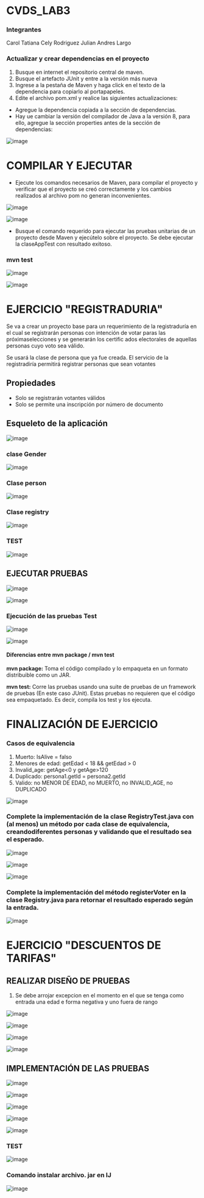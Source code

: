 # CVDS_LAB3

### Integrantes 
Carol Tatiana Cely Rodriguez
Julian Andres Largo 

### Actualizar y crear dependencias en el proyecto
1. Busque en internet el repositorio central de maven.
2. Busque el artefacto JUnit y entre a la versión más nueva
3. Ingrese a la pestaña de Maven y haga click en el texto de la dependencia para copiarlo al portapapeles.
4. Edite el archivo pom.xml y realice las siguientes actualizaciones:
 * Agregue la dependencia copiada a la sección de dependencias.
 * Hay ue cambiar la versión del compilador de Java a la versión 8, para ello, agregue la sección properties antes de la sección de dependencias:
 
![image](https://user-images.githubusercontent.com/63822072/191854374-d89ffb23-d2ae-48bc-8b66-c5aa03b74e8c.png)

# COMPILAR Y EJECUTAR

  * Ejecute los comandos necesarios de Maven, para compilar el proyecto y verificar que el proyecto se creó correctamente y los cambios realizados al archivo pom no generan inconvenientes.

![image](https://user-images.githubusercontent.com/63822072/191856310-ed2d0cb4-ac31-4642-ac20-c11ff8668d98.png)

![image](https://user-images.githubusercontent.com/63822072/191856345-d9317dfb-bd12-4d51-b714-5305a8515438.png)

  * Busque el comando requerido para ejecutar las pruebas unitarias de un proyecto desde Maven y ejecútelo sobre el proyecto. Se debe ejecutar la claseAppTest con resultado exitoso.

  ### mvn test 
  
  ![image](https://user-images.githubusercontent.com/63822072/191856452-76d7d76c-5e1a-447c-8be1-7cdafbf113b8.png)

  ![image](https://user-images.githubusercontent.com/63822072/191856485-e4f7999f-89d5-4fce-a923-78c6991a0a5d.png)

# EJERCICIO "REGISTRADURIA"

Se va a crear un proyecto base para un requerimiento de la registraduría en el cual se registrarán personas con intención de votar paras las próximaselecciones y se generarán los certific ados electorales de aquellas personas cuyo voto sea válido.

Se usará la clase de persona que ya fue creada. El servicio de la registradiría permitirá registrar personas que sean votantes

  ## Propiedades 
  
   * Solo se registrarán votantes válidos
   * Solo se permite una inscripción por número de documento

  ## Esqueleto de la aplicación 
  
  ![image](https://user-images.githubusercontent.com/63822072/191857209-5c72c040-1a2f-4866-b529-8aa3d2db0f5d.png)

  ### clase Gender 
  
  ![image](https://user-images.githubusercontent.com/63822072/191857278-1623bce5-0981-46f3-9ef2-b4767567a4b9.png)
  
  ### Clase person 
  
  ![image](https://user-images.githubusercontent.com/63822072/191857378-27a3ae6e-2787-4ef1-b0c6-b89b593bba7d.png)
  
  ### Clase registry 
  
  ![image](https://user-images.githubusercontent.com/63822072/191857458-781371a1-5ba1-45d0-8071-dcea1ebb656b.png)

  ### TEST 
  
  ![image](https://user-images.githubusercontent.com/63822072/191857619-fe6e37eb-8f08-44be-9613-8e0b572c563e.png)

  ## EJECUTAR PRUEBAS 
  
  ![image](https://user-images.githubusercontent.com/63822072/191857788-c387cee5-44e3-470d-b4d1-452ee442cbd0.png)

  ![image](https://user-images.githubusercontent.com/63822072/191857835-6e8169c2-e33e-4c02-94d7-504bd043d434.png)
  
  ### Ejecución de las pruebas Test
  
  ![image](https://user-images.githubusercontent.com/63822072/191857894-9e906258-0e40-4c53-92fa-808663cd95c8.png)
  
  ![image](https://user-images.githubusercontent.com/63822072/191857936-ea70fbcd-f3ad-40ba-8c3b-dc6056cc300d.png)

  #### Diferencias entre mvn package / mvn test
  **mvn package:** Toma el código compilado y lo empaqueta en un formato distribuible como un JAR.

  **mvn test:** Corre las pruebas usando una suite de pruebas de un framework de pruebas (En este caso JUnit).    Estas pruebas no requieren que el código sea empaquetado. Es decir, compila los test y los ejecuta.
  
# FINALIZACIÓN DE EJERCICIO
  
### Casos de equivalencia 
1. Muerto:  IsAlive = falso
2. Menores de edad: getEdad < 18 && getEdad > 0
3. Invalid_age: getAge<0 y getAge>120
4. Duplicado: persona1.getId = persona2.getId
5. Valido: no MENOR DE EDAD, no MUERTO, no INVALID_AGE, no DUPLICADO

![image](https://user-images.githubusercontent.com/63822072/191859262-dd8c5e7b-be74-4e9e-9ea5-96c4ad910bf9.png)

  ### Complete la implementación de la clase RegistryTest.java con (al menos) un método por cada clase de equivalencia, creandodiferentes personas y validando que el resultado sea el esperado.
  
  ![image](https://user-images.githubusercontent.com/63822072/191859575-03c5e9a0-f7a4-4f5c-ab82-805d5c8c5c13.png)

![image](https://user-images.githubusercontent.com/63822072/191859609-725a9d06-0841-4ad7-9753-c4a56157b028.png)

![image](https://user-images.githubusercontent.com/63822072/191859621-d01e31d7-0dcf-4de5-8483-3f43b02f6f57.png)

  
  ### Complete la implementación del método registerVoter en la clase Registry.java para retornar el resultado esperado según la entrada.

![image](https://user-images.githubusercontent.com/63822072/191859693-af960b70-10f6-4bae-a273-f6011efa925a.png)


# EJERCICIO "DESCUENTOS DE TARIFAS"

## REALIZAR DISEÑO DE PRUEBAS 

1. Se debe arrojar excepcion en el momento en el que se tenga como entrada una edad e forma negativa y uno fuera de rango 

![image](https://user-images.githubusercontent.com/63822072/191863549-965408b2-809e-4a29-bcfa-1d1373db9b00.png)

![image](https://user-images.githubusercontent.com/63822072/191864971-878ee44c-5efc-4c81-bfae-cdb5a893b58e.png)

![image](https://user-images.githubusercontent.com/63822072/191865591-43922477-28ff-4682-ab27-acd0cdd763b9.png)

![image](https://user-images.githubusercontent.com/63822072/191866322-c626b358-c0d9-47bc-907d-0cde624b51b5.png)

## IMPLEMENTACIÓN DE LAS PRUEBAS 

![image](https://user-images.githubusercontent.com/63822072/191866359-f0649cc8-cc68-407a-9283-d6f1f094e30a.png)

![image](https://user-images.githubusercontent.com/63822072/191866381-418635b9-40dc-4e14-aef9-9847f29ae9d3.png)

![image](https://user-images.githubusercontent.com/63822072/191866408-a2ca1234-1600-4804-b923-479314817652.png)

![image](https://user-images.githubusercontent.com/63822072/191866429-94ecd0f7-4bef-40e6-89dd-3cc48e8a9eb1.png)

![image](https://user-images.githubusercontent.com/63822072/191866444-42f87801-b608-4fdf-baf2-879f029f0ddb.png)


### TEST 

![image](https://user-images.githubusercontent.com/63822072/191866609-4f0daf44-60e5-46ba-99a9-ae5427609a76.png)


### Comando instalar archivo. jar en IJ

![image](https://user-images.githubusercontent.com/63822072/188930731-1e61500d-3942-40ff-a531-d61be813f403.png)

